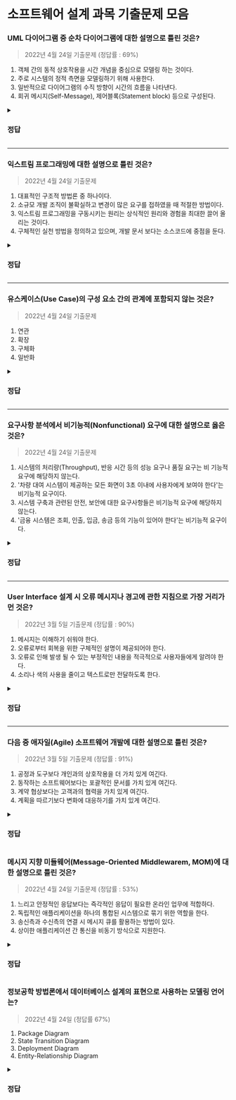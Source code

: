 # 소프트웨어 설계 과목 기출문제 모음


### UML 다이어그램 중 순차 다이어그램에 대한 설명으로 틀린 것은?
> 2022년 4월 24일 기출문제 (정답률 : 69%)
1. 객체 간의 동적 상호작용을 시간 개념을 중심으로 모델링 하는 것이다.
2. 주로 시스템의 정적 측면을 모델링하기 위해 사용한다.
3. 일반적으로 다이어그램의 수직 방향이 시간의 흐름을 나타낸다.
4. 회귀 메시지(Self-Message), 제어블록(Statement block) 등으로 구성된다.

<details>
<summary><h3>정답</h3></summary>

### 2번

<문제 해설>
<br>
순차 다이어그램은 행위 다이어그램이므로 동적이고, 순차적인 표현을 위한 다이어그램이다.
</details>

---

### 익스트림 프로그래밍에 대한 설명으로 틀린 것은?
> 2022년 4월 24일 기출문제
1. 대표적인 구조적 방법론 중 하나이다.
2. 소규모 개발 조직이 불확실하고 변경이 많은 요구를 접하였을 때 적절한 방법이다.
3. 익스트림 프로그래밍을 구동시키는 원리는 상식적인 원리와 경험을 최대한 끌어 올리는 것이다.
4. 구체적인 실천 방법을 정의하고 있으며, 개발 문서 보다는 소스코드에 중점을 둔다.

<details>
<summary><h3>정답</h3></summary>

### 1번

<문제 해설>
<br>
구조적 방법론이 아니라 애자일 방법론 중 하나이다.
</details>

---

### 유스케이스(Use Case)의 구성 요소 간의 관계에 포함되지 않는 것은?
  > 2022년 4월 24일 기출문제
1. 연관
2. 확장
3. 구체화
4. 일반화

<details>
<summary><h3>정답</h3></summary>

### 3번

<문제 해설>
<br>
유스케이스의 구성 요소 간의 관계 (총 4가지)
* 연관 관계(Association) : 유스케이스와 액터간의 상호작용이 있음을 표현
* 포함 관계(Include) : 하나의 유스케이스가 다른 유스케이스의 실행을 전제로할 때 형성되는 관계
* 확장 관계(Extend) : 확장 기능 유스케이스와 확장 대상 유스케이스 사이에 형성 되는 관계
* 일반화 관계(Generalization) : 유사한 유스케이스 또는 액터를 모아 추상화한 유스케이스 또는 액터와 연결시켜 그룹을 만들어 이해도를 높이기 위한 관계
</details>

---

### 요구사항 분석에서 비기능적(Nonfunctional) 요구에 대한 설명으로 옳은 것은?
  > 2022년 4월 24일 기출문제
  1. 시스템의 처리량(Throughput), 반응 시간 등의 성능 요구나 품질 요구는 비 기능적 요구에 해당하지 않는다.
  2. '차량 대여 시스템이 제공하는 모든 화면이 3초 이내에 사용자에게 보여야 한다'는 비기능적 요구이다.
  3. 시스템 구축과 관련된 안전, 보안에 대한 요구사항들은 비기능적 요구에 해당하지 않는다.
  4. '금융 시스템은 조회, 인출, 입금, 송금 등의 기능이 있어야 한다'는 비기능적 요구이다.
  
  <details>
<summary><h3>정답</h3></summary>

### 2번

<문제 해설>
<br>
  * 기능적 요구사항 : 시스템이 실제로 어떻게 동작하는지에 관점을 둔 요구사항
  * 비기능적 요구사항 : 시스템 구축에 대한 성능, 보안, 품질, 안정 등에 대한 성능, 보안, 품질, 안정성등으로 실제 수행에 보조적인 요구사항
  * '차량 대여 시스템이 제공하는 모든 화면이 3초 이내에 사용자에게 보여야 한다'는 성능에 해당하므로 비기능적 요구사항에 해당함
</details>

---

### User Interface 설계 시 오류 메시지나 경고에 관한 지침으로 가장 거리가 먼 것은?
> 2022년 3월 5일 기출문제 (정답률 : 90%)
1. 메시지는 이해하기 쉬워야 한다.
2. 오류로부터 회복을 위한 구체적인 설명이 제공되어야 한다.
3. 오류로 인해 발생 될 수 있는 부정적인 내용을 적극적으로 사용자들에게 알려야 한다.
4. 소리나 색의 사용을 줄이고 텍스트로만 전달하도록 한다.
    
<details>
<summary><h3>정답</h3></summary>

### 4번

<문제 해설>
<br>
* 특정 위험 또는 오류를 연상시키는 경우 색(예를 들어 빨간색)의 사용은 상식적으로 직관성을 높이는 수단이 됨
</details>
      
---
      
### 다음 중 애자일(Agile) 소프트웨어 개발에 대한 설명으로 틀린 것은?
> 2022년 3월 5일 기출문제 (정답률 : 91%)
1. 공정과 도구보다 개인과의 상호작용을 더 가치 있게 여긴다.
2. 동작하는 소프트웨어보다는 포괄적인 문서를 가치 있게 여긴다.
3. 계약 협상보다는 고객과의 협력을 가치 있게 여긴다.
4. 계획을 따르기보다 변화에 대응하기를 가치 있게 여긴다.

<details>
<summary><h3>정답</h3></summary>

### 2번

<문제 해설>
<br>
<br>
__애자일 방법론 특징__
* 프로젝트 요구사항은 __기능__ 중심
* 공정과 도구보다 <b>개인</b>과의 소통을 중요시 함
* <b>변화</b>에 유연하고 신속하게 대처
* <b>고객</b>과의 피드백을 중요시 함
</details>

  
  ### 메시지 지향 미들웨어(Message-Oriented Middlewarem, MOM)에 대한 설명으로 틀린 것은?
  > 2022년 4월 24일 기출문제 (정답률 : 53%)
  1. 느리고 안정적인 응답보다는 즉각적인 응답이 필요한 온라인 업무에 적합하다.
  2. 독립적인 애플리케이션을 하나의 통합된 시스템으로 묶기 위한 역할을 한다.
  3. 송신측과 수신측의 연결 시 메시지 큐를 활용하는 방법이 있다.
  4. 상이한 애플리케이션 간 통신을 비동기 방식으로 지원한다.
  
  <details>
<summary><h3>정답</h3></summary>

### 1번

<문제 해설>
<br>
<br>
* MOM은 메시지 기반의 비동기형 메시지를 전달하는 방식의 미들웨어
* 온라인 업무보다는 이기종 분산 데이터 시스템의 데이터 동기를 위해 많이 사용
* MOM은 즉각적인 응답을 원하는 경우가 아닌, 다소 느리고 안정적인 응답을 필요로 하는 경우에 많이 사용
</details>

### 정보공학 방법론에서 데이터베이스 설계의 표현으로 사용하는 모델링 언어는?
> 2022년 4월 24일 (정답률 67%)
1. Package Diagram
2. State Transition Diagram
3. Deployment Diagram
4. Entity-Relationship Diagram

<details>
<summary><h3>정답</h3></summary>

### 4번

<문제 해설>
<br>
<br>
* Package Diagram : UML Diagram
* State Diagram : UML Diagram
* Deployment Diagram : UML Diagram
* Entity-Relationship Diagram : 정보공학 방법론
</details>

